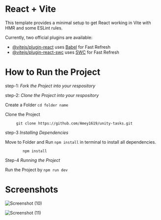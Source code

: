 # React + Vite

This template provides a minimal setup to get React working in Vite with HMR and some ESLint rules.

Currently, two official plugins are available:

- [@vitejs/plugin-react](https://github.com/vitejs/vite-plugin-react/blob/main/packages/plugin-react/README.md) uses [Babel](https://babeljs.io/) for Fast Refresh
- [@vitejs/plugin-react-swc](https://github.com/vitejs/vite-plugin-react-swc) uses [SWC](https://swc.rs/) for Fast Refresh

# How to Run the Project

step-1: *Fork the Project into your respository*

step-2: *Clone the Project into your respository* 
  
  Create a Folder  `cd folder name`

  Clone the Project

         git clone https://github.com/Amey1619/unity-tasks.git    

step-3 *Installing Dependencies*

  Move to Folder and Run `npm install` in terminal to install all dependencies.
  
            npm install
            
Step-4 *Running the Project*

Run the Project by `npm run dev`


# Screenshots


![Screenshot (10)](https://github.com/Amey1619/unity-tasks/assets/89736812/be8735fd-5382-43a9-8226-525be9294307)


![Screenshot (11)](https://github.com/Amey1619/unity-tasks/assets/89736812/de7e56f7-ba20-47b8-ae55-38fcd98180ac)
